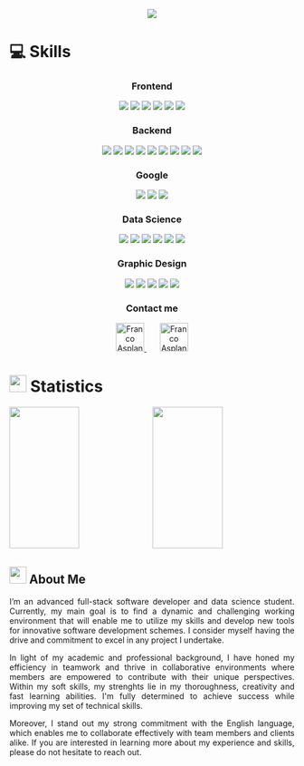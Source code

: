 <!-- Header -->

<p align="center">
  <a href="https://github.com/DenverCoder1/readme-typing-svg"><img src="https://readme-typing-svg.herokuapp.com?lines=Hi,+I'm+Franco+Asplanatti!;I+love+coding.;I+work+in+Data+Science.;Keen+on+Machine+Learning.;Reach+me+out!;&center=true&width=500&height=50"></a>
</p>

<!-- Skills -->

# :computer: Skills

<!-- Frontend Skills -->

<div align="center">
<h3>Frontend</h3>
<p>
  <img src="https://img.shields.io/badge/HTML5-F26624.svg?style=for-the-badge&logo=html5&logoColor=white">
  <img src="https://img.shields.io/badge/CSS-2465F1.svg?style=for-the-badge&logo=CSS3&logoColor=white">
  <img src="https://img.shields.io/badge/javascript-FD5300.svg?style=for-the-badge&logo=javascript&logoColor=white">
  <img src="https://img.shields.io/badge/typescript-3178C6.svg?style=for-the-badge&logo=typescript&logoColor=white">
  <img src="https://img.shields.io/badge/angular-DD0031?style=for-the-badge&logo=angular&logoColor=white">
  <img src="https://img.shields.io/badge/Vue-005571?style=for-the-badge&logo=vue.js&logoColor=white">


</p>
</div>

<!-- Backend Skills -->

<div align="center">
<h3>Backend</h3>
<p>
  <img src="https://img.shields.io/badge/Python-3670A0?style=for-the-badge&logo=python&logoColor=ffdd54">
  <img src="https://img.shields.io/badge/MySQL-4479A1?style=for-the-badge&logo=mysql&logoColor=white">
  <img src="https://img.shields.io/badge/SQLite-003B57?style=for-the-badge&logo=SQLite&logoColor=white">
  <img src="https://img.shields.io/badge/PostgreSQL-003B57?style=for-the-badge&logo=PostgreSQL&logoColor=white">
  <img src="https://img.shields.io/badge/Flask-000000.svg?style=for-the-badge&logo=flask&logoColor=FF282D">	
  <img src="https://img.shields.io/badge/Django-%23092E20.svg?style=for-the-badge&logo=django&logoColor=white">
  <img src="https://img.shields.io/badge/GitHub-%23121011.svg?style=for-the-badge&logo=github&logoColor=white">
  <img src="https://img.shields.io/badge/Git-%23F05033.svg?style=for-the-badge&logo=git&logoColor=white">
  <img src="https://img.shields.io/badge/Visual%20Studio%20Code-0078d7.svg?style=for-the-badge&logo=visual-studio-code&logoColor=white">
</p>
</div>

<!-- Google Skills -->

<div align="center">
<h3>Google</h3>
<p>
  <img src="https://img.shields.io/badge/sheets-34A853?style=for-the-badge&logo=googlesheets&logoColor=white">
  <img src="https://img.shields.io/badge/colaboratory-FD5300.svg?style=for-the-badge&logo=googlecolab&logoColor=white">
  <img src="https://img.shields.io/badge/looker-4285F4.svg?style=for-the-badge&logo=looker&logoColor=white">
</p>
</div>

<!-- Data Science Skills -->

<div align="center">
<h3>Data Science</h3>
<p>
  <img src="https://img.shields.io/badge/numpy-013243?style=for-the-badge&logo=numpy&logoColor=white">
  <img src="https://img.shields.io/badge/tensorflow-FF6F00.svg?style=for-the-badge&logo=tensorflow&logoColor=white">
  <img src="https://img.shields.io/badge/pandas-150458.svg?style=for-the-badge&logo=pandas&logoColor=white">
  <img src="https://img.shields.io/badge/tableau-E97627.svg?style=for-the-badge&logo=tableau&logoColor=white">
  <img src="https://img.shields.io/badge/deepnote-3793EF.svg?style=for-the-badge&logo=deepnote&logoColor=white">
  <img src="https://img.shields.io/badge/jupyter-F37626.svg?style=for-the-badge&logo=jupyter&logoColor=white">
</p>
</div>

<!-- Graphic Design Skills -->

<div align="center">
<h3>Graphic Design</h3>
<p>
  <img src="https://img.shields.io/badge/lightroom-003B57.svg?style=for-the-badge&logo=Adobe%20Lightroom&logoColor=#31A8FF">
  <img src="https://img.shields.io/badge/photoshop-003B57.svg?style=for-the-badge&logo=adobephotoshop&logoColor=#31A8FF">
  <img src="https://img.shields.io/badge/premiere_pro-003B57?style=for-the-badge&logo=adobepremierepro&logoColor=#9999FF">
  <img src="https://img.shields.io/badge/illustrator-003B57.svg?style=for-the-badge&logo=adobeillustrator&logoColor=#FF9A00">
  <img src="https://img.shields.io/badge/after_effects-003B57.svg?style=for-the-badge&logo=adobeaftereffects&logoColor=9999FF">
  
</p>
</div>

<!-- Contact Me -->

<h3 align="center">Contact me</h3>

<p>
<div align="center">
	<a href="https://discord.com/users/367876452403773460" rel="nofollow">
	 	<img alt="Franco Asplanatti's Discord" width="50px" src="https://upload.wikimedia.org/wikipedia/commons/c/c2/GitHub_Invertocat_Logo.svg" style="max-width: 100%;">
	</a>
  &nbsp;&nbsp;&nbsp;&nbsp;&nbsp;
	<a href="https://www.linkedin.com/in/francoasplanatti/" rel="nofollow">
  		<img alt="Franco Asplanatti's LinkedIn" width="50px" src="https://upload.wikimedia.org/wikipedia/commons/f/f8/LinkedIn_icon_circle.svg" style="max-width: 100%;">
	</a>
</div>
</p>

<!-- Statistics -->

# <img src="https://media4.giphy.com/media/MIGbtLZoVjbl0bYbAd/giphy.gif?cid=ecf05e472t2h0i8d7dcjaoau9iqtchhr899hxmpxzzgc7lyw&rid=giphy.gif" width="30"> Statistics

<p align="left">
    <img width="49.5%" height="250px" src="https://github-readme-stats.vercel.app/api?username=francoasplanatti&show_icons=true&include_all_commits=true&theme=radical&hide_border=true">
    <img width="49.5%" height="250px" src="https://github-readme-streak-stats.herokuapp.com/?user=francoasplanatti&theme=radical&hide_border=true">		  
</p>

<!-- Most Used Languages -->

<!-- 
<p align="center">
    <img width="49.5%" src="https://github-readme-stats.vercel.app/api/top-langs/?username=francoasplanatti&theme=radical&bg_color=282828&hide_border=true&include_all_commits=true&count_private=true&layout=compact">
</p>
-->

<!-- Profile Counter -->

<!-- <p align="center"><img src="https://profile-counter.glitch.me/{francoasplanatti}/count.svg"></p> -->

<!-- Current Projects -->

<!-- 
## <img src="https://media1.giphy.com/media/Q8PQ1KuarrYucCMVTJ/giphy.gif?cid=ecf05e47odgm8bs8cmb8cf1ijmfzqaeeu9fzmx6nbcv06ky2&rid=giphy.gif" width="30"> Current Projects
<ul>			
	<li><i><a href="https://github.com/francoasplanatti">Project 1</a></i>:<ul><li>Description</li></ul></li>
	<li><i><a href="https://github.com/francoasplanatti">Project 2</a></i>:<ul><li>Description</li></ul></li>
	<li><i><a href="https://github.com/francoasplanatti">Project 3</a></i>:<ul><li>Description</li></ul></li>
	<li><i>Description</i></li>
</ul>
-->

<!-- About Me -->

## <img src="https://user-images.githubusercontent.com/82110564/189553856-2e7f8f30-80b4-484f-bfaa-9e5eb10f24e5.gif" width="30"> About Me
<div align="justify">
<p>I’m an advanced full-stack software developer and data science student. Currently, my main goal is to find a dynamic and challenging working environment that will enable me to utilize my skills and develop new tools for innovative software development schemes. I consider myself having the drive and commitment to excel in any project I undertake.</p>

<p>In light of my academic and professional background, I have honed my efficiency in teamwork and thrive in collaborative environments where members are empowered to contribute with their unique perspectives. Within my soft skills, my strenghts lie in my thoroughness, creativity and fast learning abilities. I'm fully determined to achieve success while improving my set of technical skills.</p>

<p>Moreover, I stand out my strong commitment with the English language, which enables me to collaborate effectively with team members and clients alike. If you are interested in learning more about my experience and skills, please do not hesitate to reach out.</p>
</div>

